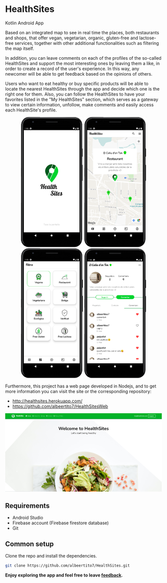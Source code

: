 # HealthSites
Kotlin Android App

Based on an integrated map to see in real time the places, both restaurants and shops, that offer vegan, vegetarian, organic, gluten-free and lactose-free services, together with other additional functionalities such as filtering the map itself.

In addition, you can leave comments on each of the profiles of the so-called HealthSites and support the most interesting ones by leaving them a like, in order to create a record of the user's experience.  In this way, any newcomer will be able to get feedback based on the opinions of others. 

Users who want to eat healthy or buy specific products will be able to locate the nearest HealthSites through the app and decide which one is the right one for them. Also, you can follow the HealthSites to have your favorites listed in the "My HealthSites" section, which serves as a gateway to view certain information, unfollow, make comments and easily access each HealthSite's profile.

<div align="center" style="margin: 10px 0px 10px 0px !important;">
  <img src="assets/screen-hero.png" width="200"/>
  <img src="assets/custom-window.png" width="200"/>
  <img src="assets/filters.png" width="200"/>
  <img src="assets/comments-healthsite.png" width="200"/>
</div>

Furthermore, this project has a web page developed in Nodejs, and to get more information you can visit the site or the corresponding repository:
* http://healthsites.herokuapp.com/
* https://github.com/albeertito7/HealthSitesWeb

<div align="center" style="margin: 10px 0px 10px 0px !important;">
  <img src="assets/healthsites-web.png" />  
</div>

## Requirements

* Android Studio
* Firebase account (Firebase firestore database)
* Git

## Common setup

Clone the repo and install the dependencies.

```bash
git clone https://github.com/albeertito7/HealthSites.git
```

<b>Enjoy exploring the app and feel free to leave <a href="https://github.com/albeertito7/HealthSites/issues/new">feedback</a>.</b>
